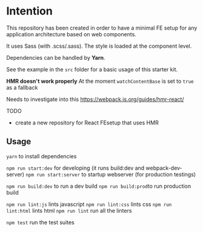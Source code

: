 # Intention

This repository has been created in order to have a minimal FE setup for any application architecture based on web components.

It uses Sass (with .scss/.sass). The style is loaded at the component level.

Dependencies can be handled by **Yarn**.

See the example in the `src` folder for a basic usage of this starter kit.

**HMR doesn't work properly**
At the moment `watchContentBase` is set to `true` as a fallback

Needs to investigate into this
https://webpack.js.org/guides/hmr-react/

TODO
- create a new repository for React FEsetup that uses HMR

## Usage
`yarn` to install dependencies

`npm run start:dev` for developing (it runs build:dev and webpack-dev-server)
`npm run start:server` to startup webserver (for production testings)

`npm run build:dev` to run a dev build
`npm run build:prod`to run production build

`npm run lint:js` lints javascript
`npm run lint:css`  lints css
`npm run lint:html` lints html
`npm run lint` run all the linters

`npm test` run the test suites
